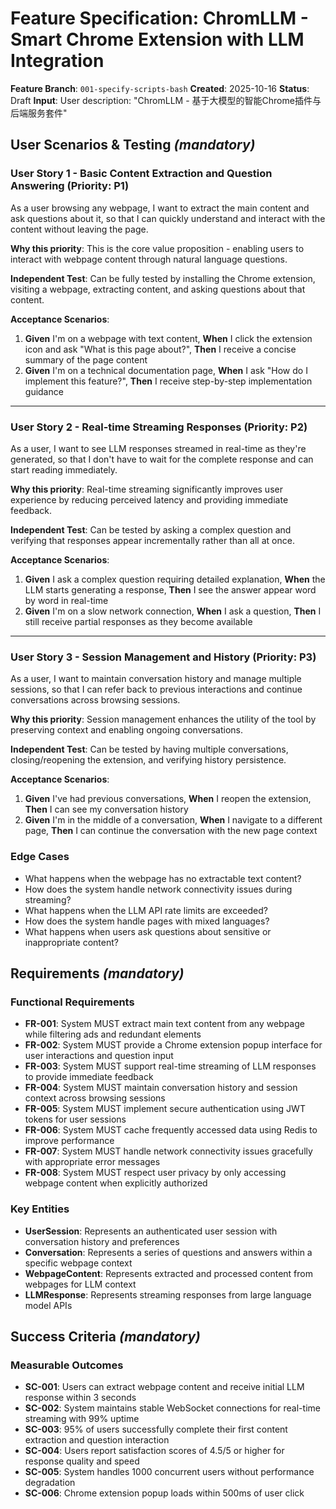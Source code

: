 # Feature Specification: ChromLLM - Smart Chrome Extension with LLM Integration

**Feature Branch**: `001-specify-scripts-bash`
**Created**: 2025-10-16
**Status**: Draft
**Input**: User description: "ChromLLM - 基于大模型的智能Chrome插件与后端服务套件"

## User Scenarios & Testing *(mandatory)*

### User Story 1 - Basic Content Extraction and Question Answering (Priority: P1)

As a user browsing any webpage, I want to extract the main content and ask questions about it, so that I can quickly understand and interact with the content without leaving the page.

**Why this priority**: This is the core value proposition - enabling users to interact with webpage content through natural language questions.

**Independent Test**: Can be fully tested by installing the Chrome extension, visiting a webpage, extracting content, and asking questions about that content.

**Acceptance Scenarios**:

1. **Given** I'm on a webpage with text content, **When** I click the extension icon and ask "What is this page about?", **Then** I receive a concise summary of the page content
2. **Given** I'm on a technical documentation page, **When** I ask "How do I implement this feature?", **Then** I receive step-by-step implementation guidance

---

### User Story 2 - Real-time Streaming Responses (Priority: P2)

As a user, I want to see LLM responses streamed in real-time as they're generated, so that I don't have to wait for the complete response and can start reading immediately.

**Why this priority**: Real-time streaming significantly improves user experience by reducing perceived latency and providing immediate feedback.

**Independent Test**: Can be tested by asking a complex question and verifying that responses appear incrementally rather than all at once.

**Acceptance Scenarios**:

1. **Given** I ask a complex question requiring detailed explanation, **When** the LLM starts generating a response, **Then** I see the answer appear word by word in real-time
2. **Given** I'm on a slow network connection, **When** I ask a question, **Then** I still receive partial responses as they become available

---

### User Story 3 - Session Management and History (Priority: P3)

As a user, I want to maintain conversation history and manage multiple sessions, so that I can refer back to previous interactions and continue conversations across browsing sessions.

**Why this priority**: Session management enhances the utility of the tool by preserving context and enabling ongoing conversations.

**Independent Test**: Can be tested by having multiple conversations, closing/reopening the extension, and verifying history persistence.

**Acceptance Scenarios**:

1. **Given** I've had previous conversations, **When** I reopen the extension, **Then** I can see my conversation history
2. **Given** I'm in the middle of a conversation, **When** I navigate to a different page, **Then** I can continue the conversation with the new page context

### Edge Cases

- What happens when the webpage has no extractable text content?
- How does the system handle network connectivity issues during streaming?
- What happens when the LLM API rate limits are exceeded?
- How does the system handle pages with mixed languages?
- What happens when users ask questions about sensitive or inappropriate content?

## Requirements *(mandatory)*

### Functional Requirements

- **FR-001**: System MUST extract main text content from any webpage while filtering ads and redundant elements
- **FR-002**: System MUST provide a Chrome extension popup interface for user interactions and question input
- **FR-003**: System MUST support real-time streaming of LLM responses to provide immediate feedback
- **FR-004**: System MUST maintain conversation history and session context across browsing sessions
- **FR-005**: System MUST implement secure authentication using JWT tokens for user sessions
- **FR-006**: System MUST cache frequently accessed data using Redis to improve performance
- **FR-007**: System MUST handle network connectivity issues gracefully with appropriate error messages
- **FR-008**: System MUST respect user privacy by only accessing webpage content when explicitly authorized

### Key Entities

- **UserSession**: Represents an authenticated user session with conversation history and preferences
- **Conversation**: Represents a series of questions and answers within a specific webpage context
- **WebpageContent**: Represents extracted and processed content from webpages for LLM context
- **LLMResponse**: Represents streaming responses from large language model APIs

## Success Criteria *(mandatory)*

### Measurable Outcomes

- **SC-001**: Users can extract webpage content and receive initial LLM response within 3 seconds
- **SC-002**: System maintains stable WebSocket connections for real-time streaming with 99% uptime
- **SC-003**: 95% of users successfully complete their first content extraction and question interaction
- **SC-004**: Users report satisfaction scores of 4.5/5 or higher for response quality and speed
- **SC-005**: System handles 1000 concurrent users without performance degradation
- **SC-006**: Chrome extension popup loads within 500ms of user click

